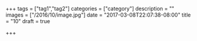 +++
tags = ["tag1","tag2"]
categories = ["category"]
description = ""
images = ["/2016/10/image.jpg"]
date = "2017-03-08T22:07:38-08:00"
title = "10"
draft = true

+++

